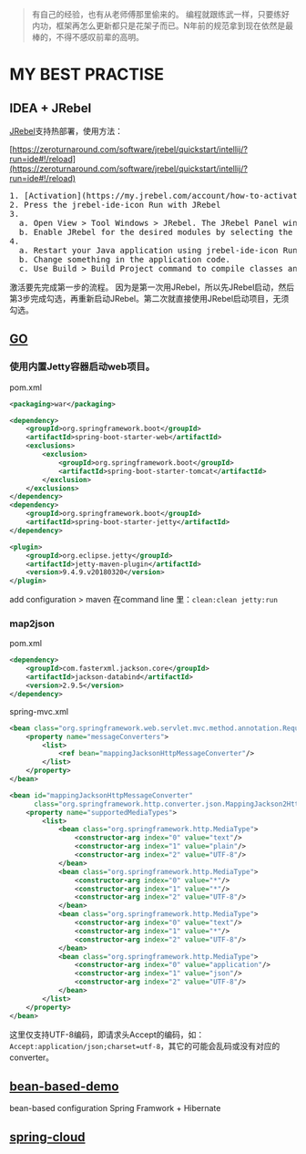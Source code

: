 > 有自己的经验，也有从老师傅那里偷来的。
> 编程就跟练武一样，只要练好内功，框架再怎么更新都只是花架子而已。N年前的规范拿到现在依然是最棒的，不得不感叹前辈的高明。

# MY BEST PRACTISE

## IDEA + JRebel
[JRebel](blank)支持热部署，使用方法：

[https://zeroturnaround.com/software/jrebel/quickstart/intellij/?run=ide#!/reload](https://zeroturnaround.com/software/jrebel/quickstart/intellij/?run=ide#!/reload)
<pre>
1. [Activation](https://my.jrebel.com/account/how-to-activate)
2. Press the jrebel-ide-icon Run with JRebel 
3. 
  a. Open View > Tool Windows > JRebel. The JRebel Panel window opens.
  b. Enable JRebel for the desired modules by selecting the  column checkboxes.
4.
  a. Restart your Java application using jrebel-ide-icon Run with JRebel (or from the command line).
  b. Change something in the application code.
  c. Use Build > Build Project command to compile classes and update your application.
</pre>
激活要先完成第一步的流程。
因为是第一次用JRebel，所以先JRebel启动，然后第3步完成勾选，再重新启动JRebel。第二次就直接使用JRebel启动项目，无须勾选。
## [GO]()
### 使用内置Jetty容器启动web项目。
pom.xml
```xml
<packaging>war</packaging>

<dependency>
    <groupId>org.springframework.boot</groupId>
    <artifactId>spring-boot-starter-web</artifactId>
    <exclusions>
        <exclusion>
            <groupId>org.springframework.boot</groupId>
            <artifactId>spring-boot-starter-tomcat</artifactId>
        </exclusion>
    </exclusions>
</dependency>
<dependency>
    <groupId>org.springframework.boot</groupId>
    <artifactId>spring-boot-starter-jetty</artifactId>
</dependency>

<plugin>
    <groupId>org.eclipse.jetty</groupId>
    <artifactId>jetty-maven-plugin</artifactId>
    <version>9.4.9.v20180320</version>
</plugin>
```
add configuration > maven 
在command line 里：`clean:clean jetty:run`

### map2json
pom.xml
```xml
<dependency>
    <groupId>com.fasterxml.jackson.core</groupId>
    <artifactId>jackson-databind</artifactId>
    <version>2.9.5</version>
</dependency>
```
spring-mvc.xml
```xml
<bean class="org.springframework.web.servlet.mvc.method.annotation.RequestMappingHandlerAdapter">
    <property name="messageConverters">
        <list>
            <ref bean="mappingJacksonHttpMessageConverter"/>
        </list>
    </property>
</bean>

<bean id="mappingJacksonHttpMessageConverter"
      class="org.springframework.http.converter.json.MappingJackson2HttpMessageConverter">
    <property name="supportedMediaTypes">
        <list>
            <bean class="org.springframework.http.MediaType">
                <constructor-arg index="0" value="text"/>
                <constructor-arg index="1" value="plain"/>
                <constructor-arg index="2" value="UTF-8"/>
            </bean>
            <bean class="org.springframework.http.MediaType">
                <constructor-arg index="0" value="*"/>
                <constructor-arg index="1" value="*"/>
                <constructor-arg index="2" value="UTF-8"/>
            </bean>
            <bean class="org.springframework.http.MediaType">
                <constructor-arg index="0" value="text"/>
                <constructor-arg index="1" value="*"/>
                <constructor-arg index="2" value="UTF-8"/>
            </bean>
            <bean class="org.springframework.http.MediaType">
                <constructor-arg index="0" value="application"/>
                <constructor-arg index="1" value="json"/>
                <constructor-arg index="2" value="UTF-8"/>
            </bean>
        </list>
    </property>
</bean>
```    
这里仅支持UTF-8编码，即请求头Accept的编码，如：`Accept:application/json;charset=utf-8`，其它的可能会乱码或没有对应的converter。

## [bean-based-demo](https://github.com/carl-zk/JavaJava/tree/master/bean-based-demo)
bean-based configuration 
Spring Framwork + Hibernate

## [spring-cloud](https://github.com/carl-zk/JavaJava/tree/master/core)


